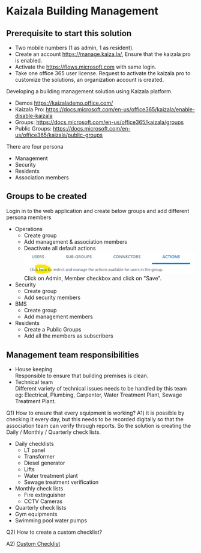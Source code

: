 # Kaizala Building Management
## Prerequisite to start this solution
- Two mobile numbers (1 as admin, 1 as resident).
- Create an account https://manage.kaiza.la/, Ensure that the kaizala pro is enabled.
- Activate the https://flows.microsoft.com with same login.
- Take one office 365 user license.
Request to activate the kaizala pro to customize the solutions, an organization account is created. 

Developing a building management solution using Kaizala platform.
- Demos https://kaizalademo.office.com/
- Kaizala Pro: https://docs.microsoft.com/en-us/office365/kaizala/enable-disable-kaizala
- Groups: https://docs.microsoft.com/en-us/office365/kaizala/groups
- Public Groups: https://docs.microsoft.com/en-us/office365/kaizala/public-groups

There are four persona
- Management 
- Security  
- Residents 
- Association members 
## Groups to be created
Login in to the web application and create below groups and add different persona members
- Operations 
    - Create group
    - Add management & association members
    - Deactivate all default actions
    ![restrict actions](Media/RestrictActions.jpg)
    Click on Admin, Member checkbox and click on "Save".
- Security
    - Create group
    - Add security members
- BMS 
    - Create group
    - Add management members
- Residents
    - Create a Public Groups
    - Add all the members as subscribers

## Management team responsibilities
- House keeping    
    Responsible to ensure that building premises is clean.
- Technical team   
    Different variety of technical issues needs to be handled by this team eg: Electrical, Plumbing, Carpenter, Water Treatment Plant, Sewage Treatment Plant.

Q1) How to ensure that every equipment is working?
A1) it is possible by checking it every day, but this needs to be recorded digitally so that the association team can verify through reports. So the solution is creating the Daily / Monthly / Quarterly check lists. 

- Daily checklists
  - LT panel
  - Transformer
  - Diesel generator
  - Lifts
  - Water treatment plant 
  - Sewage treatment verification
- Monthly check lists
  - Fire extinguisher
  - CCTV Cameras
 - Quarterly check lists
  - Gym equipments
  - Swimming pool water pumps

Q2) How to create a custom checklist?

A2) [Custom Checklist](CustomChecklist.md)

